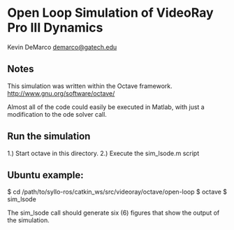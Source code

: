 Open Loop Simulation of VideoRay Pro III Dynamics
==================================================
Kevin DeMarco <demarco@gatech.edu>

Notes
-------
This simulation was written within the Octave framework. 
http://www.gnu.org/software/octave/

Almost all of the code could easily be executed in Matlab, with just a
modification to the ode solver call.

Run the simulation
--------------------
1.) Start octave in this directory.
2.) Execute the sim_lsode.m script

Ubuntu example:
-------------------
$ cd /path/to/syllo-ros/catkin_ws/src/videoray/octave/open-loop
$ octave
$ sim_lsode

The sim_lsode call should generate six (6) figures that show the output
of the simulation.
